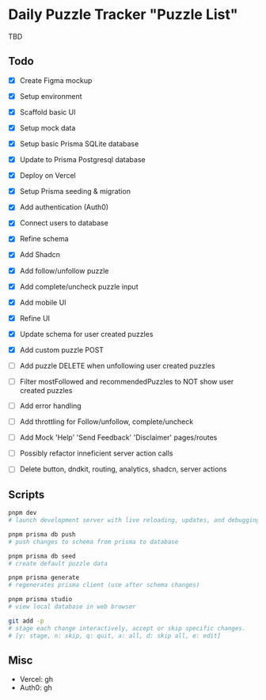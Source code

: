 # Daily Puzzle Tracker "Puzzle List"

TBD

## Todo

- [x] Create Figma mockup
- [x] Setup environment
- [x] Scaffold basic UI
- [x] Setup mock data
- [x] Setup basic Prisma SQLite database
- [x] Update to Prisma Postgresql database
- [x] Deploy on Vercel
- [x] Setup Prisma seeding & migration
- [x] Add authentication (Auth0)
- [x] Connect users to database
- [x] Refine schema
- [x] Add Shadcn
- [x] Add follow/unfollow puzzle
- [x] Add complete/uncheck puzzle input
- [x] Add mobile UI
- [x] Refine UI
- [x] Update schema for user created puzzles
- [x] Add custom puzzle POST
- [ ] Add puzzle DELETE when unfollowing user created puzzles
- [ ] Filter mostFollowed and recommendedPuzzles to NOT show user created puzzles
- [ ] Add error handling

- [ ] Add throttling for Follow/unfollow, complete/uncheck
- [ ] Add Mock 'Help' 'Send Feedback' 'Disclaimer' pages/routes
- [ ] Possibly refactor inneficient server action calls
- [ ] Delete button, dndkit, routing, analytics, shadcn, server actions

## Scripts

```bash
pnpm dev
# launch development server with live reloading, updates, and debugging.

pnpm prisma db push
# push changes to schema from prisma to database

pnpm prisma db seed
# create default puzzle data

pnpm prisma generate
# regenerates prisma client (use after schema changes)

pnpm prisma studio
# view local database in web browser

git add -p
# stage each change interactively, accept or skip specific changes.
# [y: stage, n: skip, q: quit, a: all, d: skip all, e: edit]
```

## Misc

- Vercel: gh
- Auth0: gh
